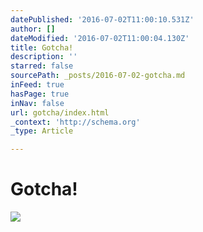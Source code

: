 ```yaml
---
datePublished: '2016-07-02T11:00:10.531Z'
author: []
dateModified: '2016-07-02T11:00:04.130Z'
title: Gotcha!
description: ''
starred: false
sourcePath: _posts/2016-07-02-gotcha.md
inFeed: true
hasPage: true
inNav: false
url: gotcha/index.html
_context: 'http://schema.org'
_type: Article

---
```

# Gotcha!
![](https://imgflo.herokuapp.com/graph/vahj1ThiexotieMo/0f73fee58bfbf04ccfc7b6b322b3b21c/croprotate.png?cropheight=1939&cropwidth=2000&degrees=0&input=https%3A%2F%2Fthe-grid-user-content.s3-us-west-2.amazonaws.com%2F5a5adbc4-5e3b-4aa9-90b0-fef423c1321d.png&x=0&y=0)